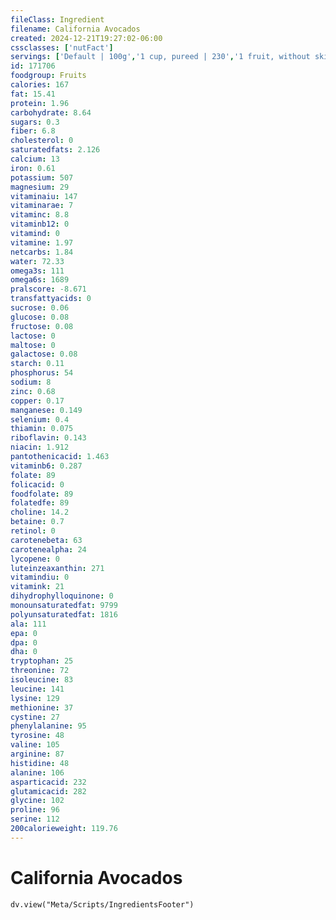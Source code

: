 ```yaml
---
fileClass: Ingredient
filename: California Avocados
created: 2024-12-21T19:27:02-06:00
cssclasses: ['nutFact']
servings: ['Default | 100g','1 cup, pureed | 230','1 fruit, without skin and seed | 136','1 nlea serving | 30']
id: 171706
foodgroup: Fruits
calories: 167
fat: 15.41
protein: 1.96
carbohydrate: 8.64
sugars: 0.3
fiber: 6.8
cholesterol: 0
saturatedfats: 2.126
calcium: 13
iron: 0.61
potassium: 507
magnesium: 29
vitaminaiu: 147
vitaminarae: 7
vitaminc: 8.8
vitaminb12: 0
vitamind: 0
vitamine: 1.97
netcarbs: 1.84
water: 72.33
omega3s: 111
omega6s: 1689
pralscore: -8.671
transfattyacids: 0
sucrose: 0.06
glucose: 0.08
fructose: 0.08
lactose: 0
maltose: 0
galactose: 0.08
starch: 0.11
phosphorus: 54
sodium: 8
zinc: 0.68
copper: 0.17
manganese: 0.149
selenium: 0.4
thiamin: 0.075
riboflavin: 0.143
niacin: 1.912
pantothenicacid: 1.463
vitaminb6: 0.287
folate: 89
folicacid: 0
foodfolate: 89
folatedfe: 89
choline: 14.2
betaine: 0.7
retinol: 0
carotenebeta: 63
carotenealpha: 24
lycopene: 0
luteinzeaxanthin: 271
vitamindiu: 0
vitamink: 21
dihydrophylloquinone: 0
monounsaturatedfat: 9799
polyunsaturatedfat: 1816
ala: 111
epa: 0
dpa: 0
dha: 0
tryptophan: 25
threonine: 72
isoleucine: 83
leucine: 141
lysine: 129
methionine: 37
cystine: 27
phenylalanine: 95
tyrosine: 48
valine: 105
arginine: 87
histidine: 48
alanine: 106
asparticacid: 232
glutamicacid: 282
glycine: 102
proline: 96
serine: 112
200calorieweight: 119.76
---
```


# California Avocados

```dataviewjs
dv.view("Meta/Scripts/IngredientsFooter")
```